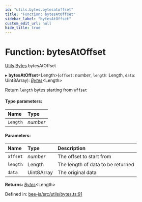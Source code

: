 ```yaml
---
id: "utils.bytes.bytesatoffset"
title: "Function: bytesAtOffset"
sidebar_label: "bytesAtOffset"
custom_edit_url: null
hide_title: true
---
```


# Function: bytesAtOffset

[Utils](../modules/utils.md).[Bytes](../modules/utils.bytes.md).bytesAtOffset

▸ **bytesAtOffset**<Length\>(`offset`: *number*, `length`: Length, `data`: Uint8Array): [*Bytes*](../interfaces/utils.bytes.bytes.md)<Length\>

Return `length` bytes starting from `offset`

#### Type parameters:

Name | Type |
:------ | :------ |
`Length` | *number* |

#### Parameters:

Name | Type | Description |
:------ | :------ | :------ |
`offset` | *number* | The offset to start from   |
`length` | Length | The length of data to be returned   |
`data` | Uint8Array | The original data    |

**Returns:** [*Bytes*](../interfaces/utils.bytes.bytes.md)<Length\>

Defined in: [bee-js/src/utils/bytes.ts:91](https://github.com/ethersphere/bee-js/blob/0ac3a7d/src/utils/bytes.ts#L91)
